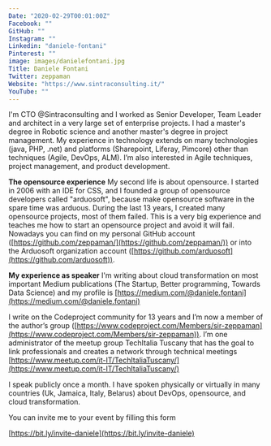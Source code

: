 ```yaml
---
Date: "2020-02-29T00:01:00Z"
Facebook: ""
GitHub: ""
Instagram: ""
Linkedin: "daniele-fontani"
Pinterest: ""
image: images/danielefontani.jpg
Title: Daniele Fontani
Twitter: zeppaman
Website: "https://www.sintraconsulting.it/"
YouTube: ""
---
```

I'm CTO @Sintraconsulting and I worked as Senior Developer, Team Leader and architect in a very large set of enterprise projects. I had a master's degree in Robotic science and another master's degree in project management. My experience in technology extends on many technologies (java, PHP, .net) and platforms (Sharepoint, Liferay, Pimcore) other than techniques (Agile, DevOps, ALM). I’m also interested in Agile techniques, project management, and product development.

**The opensource experience**
My second life is about opensource. I started in 2006 with an IDE for CSS, and I founded a group of opensource developers called "arduosoft", because make opensource software in the spare time was arduous.
During the last 13 years, I created many opensource projects, most of them failed. This is a very big experience and teaches me how to start an opensource project and avoid it will fail. Nowadays you can find on my personal GitHub account ([https://github.com/zeppaman/](https://github.com/zeppaman/)) or into the Arduosoft organization account ([https://github.com/arduosoft](https://github.com/arduosoft)).

**My experience as speaker**
I'm writing about cloud transformation on most important Medium publications (The Startup, Better programming, Towards Data Science) and my profile is [https://medium.com/@daniele.fontani](https://medium.com/@daniele.fontani)

I write on the Codeproject community for 13 years and I’m now a member of the author’s group ([https://www.codeproject.com/Members/sir-zeppaman](https://www.codeproject.com/Members/sir-zeppaman)).
I’m one administrator of the meetup group TechItalia Tuscany that has the goal to link professionals and creates a network through technical meetings [https://www.meetup.com/it-IT/TechItaliaTuscany/](https://www.meetup.com/it-IT/TechItaliaTuscany/)

I speak publicly once a month. I have spoken physically or virtually in many countries (Uk, Jamaica, Italy, Belarus) about DevOps, opensource, and cloud transformation.

You can invite me to your event by filling this form

[https://bit.ly/invite-daniele](https://bit.ly/invite-daniele)